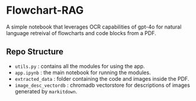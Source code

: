 # Flowchart-RAG

A simple notebook that leverages OCR capabilities of gpt-4o for natural language retreival of flowcharts and code blocks from a PDF.

## Repo Structure
- `utils.py` : contains all the modules for using the app.
- `app.ipynb` : the main notebook for running the modules.
- `extracted_data` : folder containing the code and images inside the PDF.
- `image_desc_vectordb` : chromadb vectorstore for descriptions of images generated by `markitdown`.




